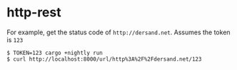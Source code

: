 # http-rest

For example, get the status code of `http://dersand.net`. Assumes the token is `123`

```
$ TOKEN=123 cargo +nightly run
$ curl http://localhost:8000/url/http%3A%2F%2Fdersand.net/123
```
